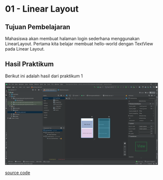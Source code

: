 # 01 - Linear Layout

## Tujuan Pembelajaran
Mahasiswa akan membuat halaman login sederhana menggunakan LinearLayout.
Pertama kita belajar membuat hello-world dengan TextView pada Linear Layout.

## Hasil Praktikum

Berikut ini adalah hasil dari praktikum 1

![Screenshot Hasil Percobaan](img/hello_world.PNG)

[source code](../../src/02_layout&activity/app/src/main/res/layout/activity_main.xml)